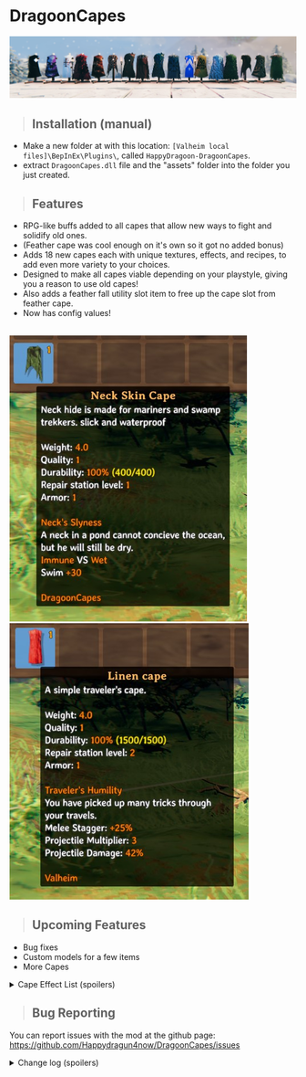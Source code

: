 # <b>DragoonCapes</b>  
<img src="https://github.com/Happydragun4now/DragoonCapes/blob/main/17Capes.jpg?raw=true"/>

>## Installation (manual)
- Make a new folder at with this location: `[Valheim local files]\BepInEx\Plugins\`, called `HappyDragoon-DragoonCapes`.
- extract `DragoonCapes.dll` file and the "assets" folder into the folder you just created.

>## Features
- RPG-like buffs added to all capes that allow new ways to fight and solidify old ones.
- (Feather cape was cool enough on it's own so it got no added bonus)
- Adds 18 new capes each with unique textures, effects, and recipes, to add even more variety to your choices.
- Designed to make all capes viable depending on your playstyle, giving you a reason to use old capes!
- Also adds a feather fall utility slot item to free up the cape slot from feather cape.
- Now has config values!
<br>
<img src="https://github.com/Happydragun4now/DragoonCapes/blob/main/DragoonCapes1.jpg?raw=true"/>
<img src="https://github.com/Happydragun4now/DragoonCapes/blob/main/DragoonCapes2.jpg?raw=true"/>

>## Upcoming Features
- Bug fixes
- Custom models for a few items
- More Capes

<details>
<summary>Cape Effect List (spoilers)</summary>

>## Current Capes
| Cape              | Biome        | Effect                                     |
| ----------------- | ------------ | -------------------------------------------|
| Troll Cape        | Black Forest | Knife damage bonus depending on sneak skill|
| Deer Cape         | Black Forest | Bow and crossbow skill, Movement Speed     |
| Greydwarf Cape    | Black Forest | Minor casting skills, flat eitr bonus      |
| Surtling Cape     | Black Forest | Immolation!                                |
| Einherjar Cape    | Black Forest | Spear throwing, lightning                  |
| Boar Cape         | Meadows      | Stamina and dodging                        |
| Bush Cape         | Meadows      | Stealth archery                            |
| Feather Cape      | Mistlands    | Feather Fall                               |
| Dvergr Cape       | Mistlands    | Pickaxes, Elemental Magic                   |
| Cultist Cape      | Mountain     | Axes, Blood Magic                          |
| Berserker Cape    | Mountain     | Damage bonus depending on missing health   |
| Wolf Cape         | Mountain     | High armor, spear and polearm skills       |
| Nightstalker Cape | Mountain     | Damage bonus while cold                    |
| Adventurer Cape   | Mountain     | Perma-Rested                               |
| Serpent Cape      | Ocean        | Poison resistance, Poison Damage           |
| Shaman Cape       | Plains       | Use health for spellcasting                |
| Knight's Cape     | Plains       | Swords and blocking                        |
| Crusader's Cape   | Plains       | Blunt and spirit damage bonus              |
| Linen Cape        | Plains       | Bonus Stagger, multishot ranged attacks    |
| Lox Cape          | Plains       | Health bonus, passive regen                |
| Neck Cape         | Swamp        | Waterproof, swimming skill                 |
| Wraith Cape       | Swamp        | Weak flying, reduced regeneration          |
| Leech Cape        | Swamp        | Lifesteal                                  |

</details>

>## Bug Reporting
You can report issues with the mod at the github page:
https://github.com/Happydragun4now/DragoonCapes/issues

<details>
<summary>Change log (spoilers)</summary>
1.3.0 - Adventurer bug fixes, add a lot of safety code to all capes to hopefully prevent errors. AI Chinese Localization files<br>
1.2.9 - Adventurer and Einherjar Balance changes with new config options, some error fixes<br>
1.2.8 - Localization support and french localization(AI Generated), fixed some config values and added a few new ones<br>
1.2.7 - Shaman, knight, nightstalker bug fixes<br>
1.2.6 - New mod Icon, retextured einherjar and wraith capes, small changes to wraith cape<br>
1.2.5 - Sleep effect on adventurer cape, spear return effect on einherjar cape, draw speed on nightstalker cape, as well as more consistent descriptions and default balance configs<br>
1.2.4 - Bugfix for linen cape<br>
</details>